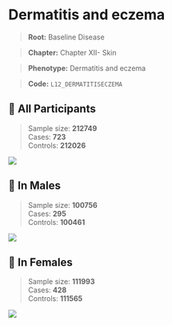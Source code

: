 # Dermatitis and eczema

> **Root:** Baseline Disease  

> **Chapter:** Chapter XII- Skin  

> **Phenotype:** Dermatitis and eczema  

> **Code:** `L12_DERMATITISECZEMA`

## 🧪 All Participants  
> Sample size: **212749**  
> Cases: **723**  
> Controls: **212026**
<img src="/Disease/Figures/ALL/Baseline/L12_DERMATITISECZEMA.png"/>
<CsvTable src="/public/Disease/Data/ALL/Baseline/LG_L12_DERMATITISECZEMA.csv" label="🔍 View full results" />

## 👨 In Males  
> Sample size: **100756**  
> Cases: **295**  
> Controls: **100461**
<img src="/Disease/Figures/Male/Baseline/L12_DERMATITISECZEMA.png"/>
<CsvTable src="/public/Disease/Data/Male/Baseline/LG_L12_DERMATITISECZEMA.csv" label="🔍 View full results" />

## 👩 In Females  
> Sample size: **111993**  
> Cases: **428**  
> Controls: **111565**
<img src="/Disease/Figures/Female/Baseline/L12_DERMATITISECZEMA.png"/>
<CsvTable src="/public/Disease/Data/Female/Baseline/LG_L12_DERMATITISECZEMA.csv" label="🔍 View full results" />

